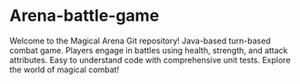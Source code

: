# Arena-battle-game
Welcome to the Magical Arena Git repository! Java-based turn-based combat game. Players engage in battles using health, strength, and attack attributes. Easy to understand code with comprehensive unit tests. Explore the world of magical combat!
